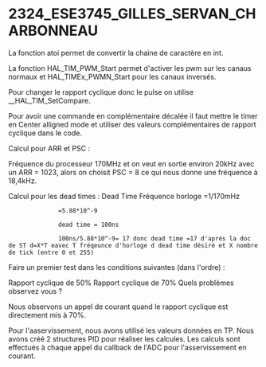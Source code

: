 # 2324_ESE3745_GILLES_SERVAN_CHARBONNEAU

La fonction atoi permet de convertir la chaine de caractère en int.

La fonction HAL_TIM_PWM_Start permet d'activer les pwm sur les canaus normaux et HAL_TIMEx_PWMN_Start pour les canaux inversés.

Pour changer le rapport cyclique donc le pulse on utilise __HAL_TIM_SetCompare.

Pour avoir une commande en complémentaire décalée il faut mettre le timer en Center alligned mode et utiliser des valeurs complémentaires de rapport cyclique dans le code.

Calcul pour ARR et PSC :

Fréquence du processeur 170MHz et on veut en sortie environ 20kHz avec un ARR = 1023, alors on choisit PSC = 8 ce qui nous donne une fréquence à 18,4kHz.

Calcul pour les dead times :
Dead Time 
Fréquence horloge =1/170mHz

                  =5.88*10^-9
                  
                  dead time = 100ns
                  
                  100ns/5.88*10^-9= 17 donc dead time =17 d'aprés la doc de ST d=X*T eavec T fréqeunce d'horloge d dead time désiré et X nombre de tick (entre 0 et 255)

Faire un premier test dans les conditions suivantes (dans l'ordre) :

Rapport cyclique de 50%
Rapport cyclique de 70%
Quels problèmes observez vous ?

Nous observons un appel de courant quand le rapport cyclique est directement mis à 70%.

Pour l'aaservissement, nous avons utilisé les valeurs données en TP. Nous avons créé 2 structures PID pour réaliser les calcules.
Les calculs sont effectués à chaque appel du callback de l'ADC pour l'asservissement en courant.



